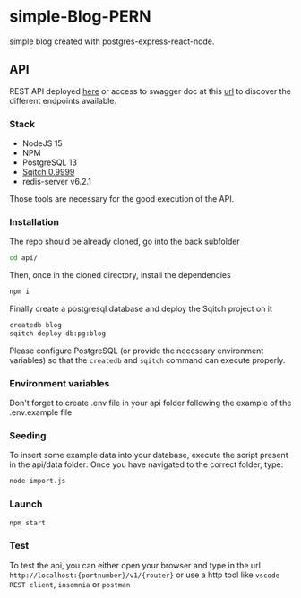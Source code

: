 # simple-Blog-PERN

simple blog created with postgres-express-react-node.

## API

REST API deployed [here](https://blog-api-vde-guil.herokuapp.com/v1) or
access to swagger doc at this [url](https://blog-api-vde-guil.herokuapp.com/api-docs) to discover the different endpoints available.

### Stack

- NodeJS 15
- NPM
- PostgreSQL 13
- [Sqitch 0.9999](http://sqitch.org/download/)
- redis-server v6.2.1

Those tools are necessary for the good execution of the API.

### Installation

The repo should be already cloned, go into the back subfolder

```bash
cd api/
```

Then, once in the cloned directory, install the dependencies

```bash
npm i
```

Finally create a postgresql database and deploy the Sqitch project on it

```bash
createdb blog
sqitch deploy db:pg:blog
```

Please configure PostgreSQL (or provide the necessary environment variables) so that the `createdb` and `sqitch` command can execute properly.

### Environment variables

Don't forget to create .env file in your api folder following the example of the .env.example file

### Seeding

To insert some example data into your database, execute the script present in the api/data folder:
Once you have navigated to the correct folder, type:

```bash
node import.js
```

### Launch

```bash
npm start
```

### Test

To test the api, you can either open your browser and type in the url ```http://localhost:{portnumber}/v1/{router}``` or use a http tool like ```vscode REST client```, ```insomnia``` or ```postman```
